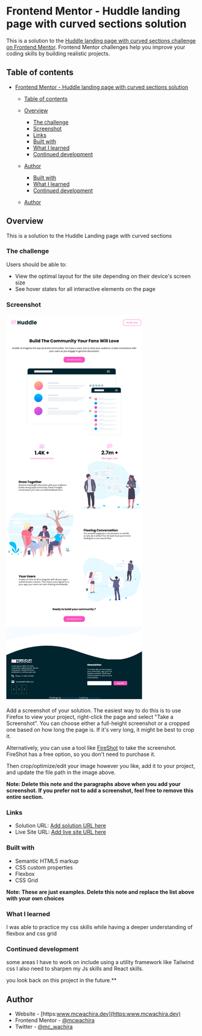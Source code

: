 # Frontend Mentor - Huddle landing page with curved sections solution

This is a solution to the [Huddle landing page with curved sections challenge on Frontend Mentor](https://www.frontendmentor.io/challenges/huddle-landing-page-with-curved-sections-5ca5ecd01e82137ec91a50f2). Frontend Mentor challenges help you improve your coding skills by building realistic projects. 

## Table of contents

- [Frontend Mentor - Huddle landing page with curved sections solution](#frontend-mentor---huddle-landing-page-with-curved-sections-solution)
  - [Table of contents](#table-of-contents)
  - [Overview](#overview)
    - [The challenge](#the-challenge)
    - [Screenshot](#screenshot)
    - [Links](#links)
    - [Built with](#built-with)
    - [What I learned](#what-i-learned)
    - [Continued development](#continued-development)
  - [Author](#author)

    - [Built with](#built-with)
    - [What I learned](#what-i-learned)
    - [Continued development](#continued-development)
  - [Author](#author)



## Overview
This is a solution to the Huddle Landing page with curved sections
### The challenge

Users should be able to:

- View the optimal layout for the site depending on their device's screen size
- See hover states for all interactive elements on the page

### Screenshot

![](./screenshot/Huddle%20Landing%20Page%20Curved.png)

Add a screenshot of your solution. The easiest way to do this is to use Firefox to view your project, right-click the page and select "Take a Screenshot". You can choose either a full-height screenshot or a cropped one based on how long the page is. If it's very long, it might be best to crop it.

Alternatively, you can use a tool like [FireShot](https://getfireshot.com/) to take the screenshot. FireShot has a free option, so you don't need to purchase it. 

Then crop/optimize/edit your image however you like, add it to your project, and update the file path in the image above.

**Note: Delete this note and the paragraphs above when you add your screenshot. If you prefer not to add a screenshot, feel free to remove this entire section.**

### Links

- Solution URL: [Add solution URL here](https://your-solution-url.com)
- Live Site URL: [Add live site URL here](https://your-live-site-url.com)



### Built with

- Semantic HTML5 markup
- CSS custom properties
- Flexbox
- CSS Grid


**Note: These are just examples. Delete this note and replace the list above with your own choices**

### What I learned

I was able to practice my css skills while having a deeper understanding of flexbox and css grid




### Continued development

some areas I have to work on include using a utility framework like Tailwind css
I also need to sharpen my Js skills and React skills.

 you look back on this project in the future.**

## Author

- Website - [https:www.mcwachira.dev](https:www.mcwachira.dev)
- Frontend Mentor - [@mcwachira](https://www.frontendmentor.io/profile/mcwachira)
- Twitter - [@mc_wachira](https://www.twitter.com/mc_wachira)